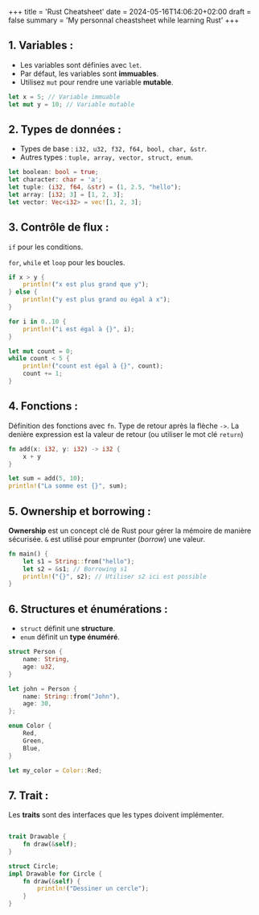 +++
title = 'Rust Cheatsheet'
date = 2024-05-16T14:06:20+02:00
draft = false
summary = 'My personnal cheastsheet while learning Rust'
+++



## 1. Variables :

- Les variables sont définies avec `let`.
- Par défaut, les variables sont **immuables**.
- Utilisez `mut` pour rendre une variable **mutable**.

```rust
let x = 5; // Variable immuable
let mut y = 10; // Variable mutable
```

## 2. Types de données :

- Types de base : `i32, u32, f32, f64, bool, char, &str`.
- Autres types : `tuple, array, vector, struct, enum`.

```rust
let boolean: bool = true;
let character: char = 'a';
let tuple: (i32, f64, &str) = (1, 2.5, "hello");
let array: [i32; 3] = [1, 2, 3];
let vector: Vec<i32> = vec![1, 2, 3];
```
## 3. Contrôle de flux :

`if` pour les conditions.

`for`, `while` et `loop` pour les boucles.

```rust
if x > y {
    println!("x est plus grand que y");
} else {
    println!("y est plus grand ou égal à x");
}

for i in 0..10 {
    println!("i est égal à {}", i);
}

let mut count = 0;
while count < 5 {
    println!("count est égal à {}", count);
    count += 1;
}
```
## 4. Fonctions :

Définition des fonctions avec `fn`.
Type de retour après la flèche `->`.
La denière expression est la valeur de retour (ou utiliser le mot clé `return`)

```rust
fn add(x: i32, y: i32) -> i32 {
    x + y
}

let sum = add(5, 10);
println!("La somme est {}", sum);
```

## 5. Ownership et borrowing :

**Ownership** est un concept clé de Rust pour gérer la mémoire de manière sécurisée.
`&` est utilisé pour emprunter (*borrow*) une valeur.

```rust
fn main() {
    let s1 = String::from("hello");
    let s2 = &s1; // Borrowing s1
    println!("{}", s2); // Utiliser s2 ici est possible
}
```
## 6. Structures et énumérations :

- `struct` définit une **structure**.
- `enum` définit un **type énuméré**.

```rust
struct Person {
    name: String,
    age: u32,
}

let john = Person {
    name: String::from("John"),
    age: 30,
};

enum Color {
    Red,
    Green,
    Blue,
}

let my_color = Color::Red;
```
## 7. Trait :

Les **traits** sont des interfaces que les types doivent implémenter.

```rust

trait Drawable {
    fn draw(&self);
}

struct Circle;
impl Drawable for Circle {
    fn draw(&self) {
        println!("Dessiner un cercle");
    }
}
```